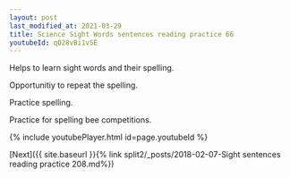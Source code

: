 ```yaml
---
layout: post
last_modified_at: 2021-03-29
title: Science Sight Words sentences reading practice 66
youtubeId: qO28vBi1vSE
---
```

 
 
Helps to learn sight words and their spelling.

Opportunitiy to repeat the spelling. 

Practice spelling. 
 
Practice for spelling bee competitions. 
 
{% include youtubePlayer.html id=page.youtubeId %}
 
 

[Next]({{ site.baseurl }}{% link  split2/_posts/2018-02-07-Sight sentences reading practice 208.md%})
 
